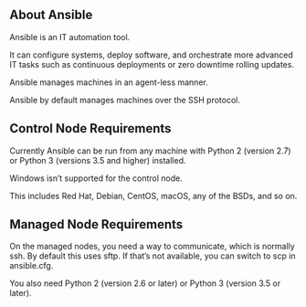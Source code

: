 ## About Ansible

Ansible is an IT automation tool. 

It can configure systems, deploy software, and orchestrate more advanced IT tasks such as continuous deployments or zero downtime rolling updates.

Ansible manages machines in an agent-less manner.

Ansible by default manages machines over the SSH protocol.

## Control Node Requirements

Currently Ansible can be run from any machine with Python 2 (version 2.7) or Python 3 (versions 3.5 and higher) installed. 

Windows isn’t supported for the control node.

This includes Red Hat, Debian, CentOS, macOS, any of the BSDs, and so on.

## Managed Node Requirements

On the managed nodes, you need a way to communicate, which is normally ssh. By default this uses sftp. If that’s not available, you can switch to scp in ansible.cfg. 

You also need Python 2 (version 2.6 or later) or Python 3 (version 3.5 or later).


